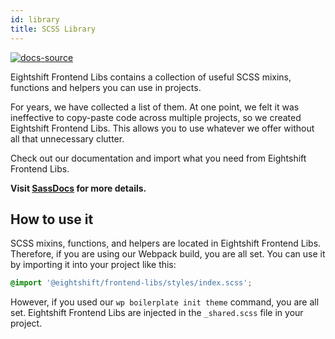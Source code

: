 ```yaml
---
id: library
title: SCSS Library
---
```


[![docs-source](https://img.shields.io/badge/source-eightshift--frontend--libs-yellow?style=for-the-badge&logo=javascript&labelColor=2a2a2a)](https://github.com/hhftechtips/eightshift-frontend-libs)

Eightshift Frontend Libs contains a collection of useful SCSS mixins, functions and helpers you can use in projects.

For years, we have collected a list of them. At one point, we felt it was ineffective to copy-paste code across multiple projects, so we created Eightshift Frontend Libs. This allows you to use whatever we offer without all that unnecessary clutter.

Check out our documentation and import what you need from Eightshift Frontend Libs.

**Visit [SassDocs](/docs/basics/library) for more details.**

## How to use it

SCSS mixins, functions, and helpers are located in Eightshift Frontend Libs. Therefore, if you are using our Webpack build, you are all set. You can use it by importing it into your project like this:

```scss
@import '@eightshift/frontend-libs/styles/index.scss';
```

However, if you used our `wp boilerplate init theme` command, you are all set. Eightshift Frontend Libs are injected in the `_shared.scss` file in your project.
